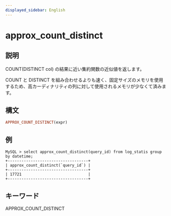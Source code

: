```yaml
---
displayed_sidebar: English
---
```


# approx_count_distinct

## 説明

COUNT(DISTINCT col) の結果に近い集約関数の近似値を返します。

COUNT と DISTINCT を組み合わせるよりも速く、固定サイズのメモリを使用するため、高カーディナリティの列に対して使用されるメモリが少なくて済みます。

## 構文

```Haskell
APPROX_COUNT_DISTINCT(expr)
```

## 例

```plain text
MySQL > select approx_count_distinct(query_id) from log_statis group by datetime;
+-----------------------------------+
| approx_count_distinct(`query_id`) |
+-----------------------------------+
| 17721                             |
+-----------------------------------+
```

## キーワード

APPROX_COUNT_DISTINCT
